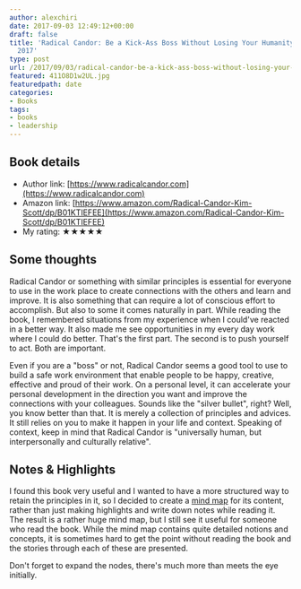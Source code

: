 ```yaml
---
author: alexchiri
date: 2017-09-03 12:49:12+00:00
draft: false
title: 'Radical Candor: Be a Kick-Ass Boss Without Losing Your Humanity by Kim Scott,
  2017'
type: post
url: /2017/09/03/radical-candor-be-a-kick-ass-boss-without-losing-your-humanity-by-kim-scott-2017/
featured: 411O8D1w2UL.jpg
featuredpath: date
categories:
- Books
tags:
- books
- leadership
---
```


## Book details

 * Author link: [https://www.radicalcandor.com](https://www.radicalcandor.com)
 * Amazon link: [https://www.amazon.com/Radical-Candor-Kim-Scott/dp/B01KTIEFEE](https://www.amazon.com/Radical-Candor-Kim-Scott/dp/B01KTIEFEE)
 * My rating: ★★★★★

## Some thoughts

Radical Candor or something with similar principles is essential for everyone to use in the work place to create connections with the others and learn and improve. It is also something that can require a lot of conscious effort to accomplish. But also to some it comes naturally in part. While reading the book, I remembered situations from my experience when I could've reacted in a better way. It also made me see opportunities in my every day work where I could do better. That's the first part. The second is to push yourself to act. Both are important.

Even if you are a "boss" or not, Radical Candor seems a good tool to use to build a safe work environment that enable people to be happy, creative, effective and proud of their work. On a personal level, it can accelerate your personal development in the direction you want and improve the connections with your colleagues. Sounds like the "silver bullet", right? Well, you know better than that. It is merely a collection of principles and advices. It still relies on you to make it happen in your life and context. Speaking of context, keep in mind that Radical Candor is "universally human, but interpersonally and culturally relative".

## Notes & Highlights

I found this book very useful and I wanted to have a more structured way to retain the principles in it, so I decided to create a [mind map](https://www.mindmeister.com/940906422/radical-candor) for its content, rather than just making highlights and write down notes while reading it. The result is a rather huge mind map, but I still see it useful for someone who read the book. While the mind map contains quite detailed notions and concepts, it is sometimes hard to get the point without reading the book and the stories through each of these are presented.

Don't forget to expand the nodes, there's much more than meets the eye initially.